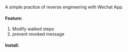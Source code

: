 A simple practice of reverse engineering with Wechat App.

#### Feature:
1. Modify walked steps
2. prevent revoked message

#### Install:
